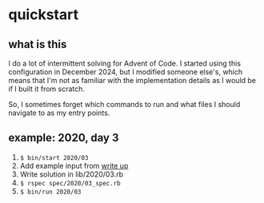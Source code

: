 # quickstart

## what is this
I do a lot of intermittent solving for Advent of Code. I started using this configuration in December 2024, but I modified someone else's, which means that I'm not as familiar with the implementation details as I would be if I built it from scratch.

So, I sometimes forget which commands to run and what files I should navigate to as my entry points.

## example: 2020, day 3
1. `$ bin/start 2020/03`
2. Add example input from [write up](https://adventofcode.com/2020/day/3)
3. Write solution in lib/2020/03.rb
3. `$ rspec spec/2020/03_spec.rb`
4. `$ bin/run 2020/03`